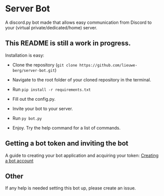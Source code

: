 # Server Bot
A discord.py bot made that allows easy communication from Discord to your (virtual private/dedicated/home) server.

## This README is still a work in progress.
Installation is easy:
- Clone the repository (`git clone https://github.com/lieuwe-berg/server-bot.git`)
- Navigate to the root folder of your cloned repository in the terminal.
- Run `pip install -r requirements.txt`

- Fill out the config.py.
- Invite your bot to your server.
- Run `py bot.py`
- Enjoy. Try the help command for a list of commands.


## Getting a bot token and inviting the bot
A guide to creating your bot application and acquiring your token: [Creating a bot account](https://github.com/CHamburr/pokeassistant#step-1-creating-a-bot-account)


## Other
If any help is needed setting this bot up, please create an issue.